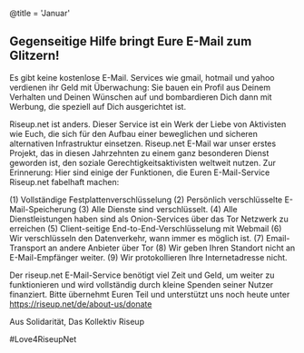 @title = 'Januar'

Gegenseitige Hilfe bringt Eure E-Mail zum Glitzern!
---------------------------------------------------

Es gibt keine kostenlose E-Mail. Services wie gmail, hotmail und yahoo verdienen ihr Geld mit Überwachung: Sie bauen ein Profil aus Deinem Verhalten und Deinen Wünschen auf und bombardieren Dich dann mit Werbung, die speziell auf Dich ausgerichtet ist.

Riseup.net ist anders. Dieser Service ist ein Werk der Liebe von Aktivisten wie Euch, die sich für den Aufbau einer beweglichen und sicheren alternativen Infrastruktur einsetzen. Riseup.net E-Mail war unser erstes Projekt, das in diesen Jahrzehnten zu einem ganz besonderen Dienst geworden ist, den soziale Gerechtigkeitsaktivisten weltweit nutzen. Zur Erinnerung: Hier sind einige der Funktionen, die Euren E-Mail-Service Riseup.net fabelhaft machen:

(1) Vollständige Festplattenverschlüsselung
(2) Persönlich verschlüsselte E-Mail-Speicherung
(3) Alle Dienste sind verschlüsselt.
(4) Alle Dienstleistungen haben sind als Onion-Services über das Tor Netzwerk zu erreichen
(5) Client-seitige End-to-End-Verschlüsselung mit Webmail
(6) Wir verschlüsseln den Datenverkehr, wann immer es möglich ist.
(7) Email-Transport an andere Anbieter über Tor
(8) Wir geben Ihren Standort nicht an E-Mail-Empfänger weiter.
(9) Wir protokollieren Ihre Internetadresse nicht.

Der riseup.net E-Mail-Service benötigt viel Zeit und Geld, um weiter zu funktionieren und wird vollständig durch kleine Spenden seiner Nutzer finanziert. Bitte übernehmt Euren Teil und unterstützt uns noch heute unter https://riseup.net/de/about-us/donate

Aus Solidarität,
Das Kollektiv Riseup

\#Love4RiseupNet
